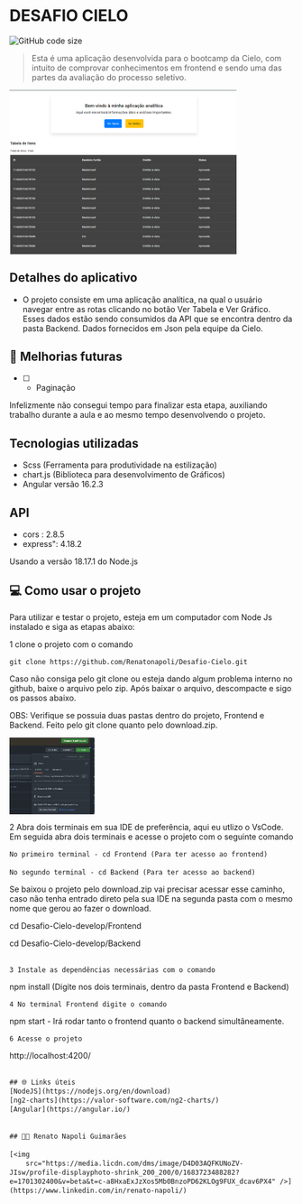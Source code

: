 # DESAFIO CIELO

![GitHub code size](https://img.shields.io/github/languages/code-size/Renatonapoli/Desafio-Cielo)

> Esta é uma aplicação desenvolvida para o bootcamp da Cielo, com intuito de comprovar conhecimentos em frontend e sendo uma das partes da avaliação do processo seletivo.

<div style="width:100%; display:flex; align-items:center; gap:16px">
    <img src="./Frontend//src//assets/home.png" width="80%">
</div>

## Detalhes do aplicativo

- O projeto consiste em uma aplicação analítica, na qual o usuário navegar entre as rotas clicando no botão Ver Tabela e Ver Gráfico.
Esses dados estão sendo consumidos da API que se encontra dentro da pasta Backend. Dados fornecidos em Json pela equipe da Cielo.

## 🚀 Melhorias futuras
- [ ] - Paginação

Infelizmente não consegui tempo para finalizar esta etapa, auxiliando trabalho durante a aula e ao mesmo tempo desenvolvendo o projeto.

## Tecnologias utilizadas

- Scss (Ferramenta para produtividade na estilização)
- chart.js (Biblioteca para desenvolvimento de Gráficos)
- Angular versão 16.2.3

## API
- cors : 2.8.5
- express": 4.18.2


Usando a versão 18.17.1 do Node.js


## 💻 Como usar o projeto
Para utilizar e testar o projeto, esteja em um computador com Node Js instalado e siga as etapas abaixo:

1 clone o projeto com o comando
```
git clone https://github.com/Renatonapoli/Desafio-Cielo.git
```
Caso não consiga pelo git clone ou esteja dando algum problema interno no github, baixe o arquivo pelo zip. Após baixar o arquivo, descompacte e sigo os passos abaixo.

OBS: Verifique se possuia duas pastas dentro do projeto, Frontend e Backend. Feito pelo git clone quanto pelo download.zip.

<div style="width:100%; display:flex; align-items:center; gap:16px">
    <img src="./Frontend//src//assets/zip.png" width="30%">
</div>


2 Abra dois terminais em sua IDE de preferência, aqui eu utlizo o VsCode. Em seguida abra dois terminais e acesse o projeto com o seguinte comando
```
No primeiro terminal - cd Frontend (Para ter acesso ao frontend)

No segundo terminal - cd Backend (Para ter acesso ao backend)
```

Se baixou o projeto pelo download.zip vai precisar acessar esse caminho, caso não tenha entrado direto pela sua IDE na segunda pasta com o mesmo nome que gerou ao fazer o download.

cd Desafio-Cielo-develop/Frontend

cd Desafio-Cielo-develop/Backend
```

3 Instale as dependências necessárias com o comando
```
npm install (Digite nos dois terminais, dentro da pasta Frontend e Backend)
```
4 No terminal Frontend digite o comando
```
npm start - Irá rodar tanto o frontend quanto o backend simultâneamente.
```
6 Acesse o projeto
```
http://localhost:4200/
```

## 🌐 Links úteis
[NodeJS](https://nodejs.org/en/download)
[ng2-charts](https://valor-software.com/ng2-charts/)
[Angular](https://angular.io/)


## 🧑‍💻 Renato Napoli Guimarães

[<img
    src="https://media.licdn.com/dms/image/D4D03AQFKUNoZV-JIsw/profile-displayphoto-shrink_200_200/0/1683723488282?e=1701302400&v=beta&t=c-a8HxaExJzXos5Mb0BnzoPD62KLOg9FUX_dcav6PX4" />](https://www.linkedin.com/in/renato-napoli/)
